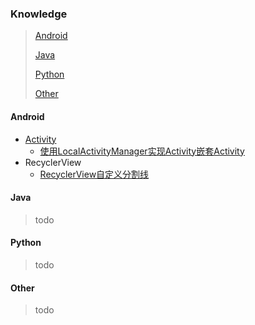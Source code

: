 ### Knowledge

> [Android](#android)
>
> [Java](#java)
>
> [Python](#phthon)
>
> [Other](#Other)

#### Android

- [Activity ](https://github.com/yu-guorong/Knowledge/blob/master/Android/Activity.md)
  - [使用LocalActivityManager实现Activity嵌套Activity](http://blog.csdn.net/dyc333236081818/article/details/7519602)
- RecyclerView
  - [RecyclerView自定义分割线](http://www.jianshu.com/p/db6d6df56063)

#### Java

> todo

#### Python

> todo

#### Other

> todo